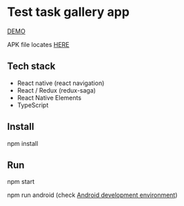 # Test task gallery app

[DEMO](https://www.loom.com/share/7566c61236e14261bdebdbbec26bddf2)

APK file locates [HERE](https://github.com/aleksey-10/tt_rn_app/tree/apk)

## Tech stack
- React native (react navigation)
- React / Redux (redux-saga)
- React Native Elements
- TypeScript

## Install
npm install

## Run
npm start

npm run android (check [Android development environment](https://reactnative.dev/docs/environment-setup))
